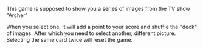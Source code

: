 This game is supposed to show you a series of images from the TV show "Archer"

When you select one, it will add a point to your score and shuffle the "deck" of images.  After which you need to select another, different picture.  Selecting the same card twice will reset the game.